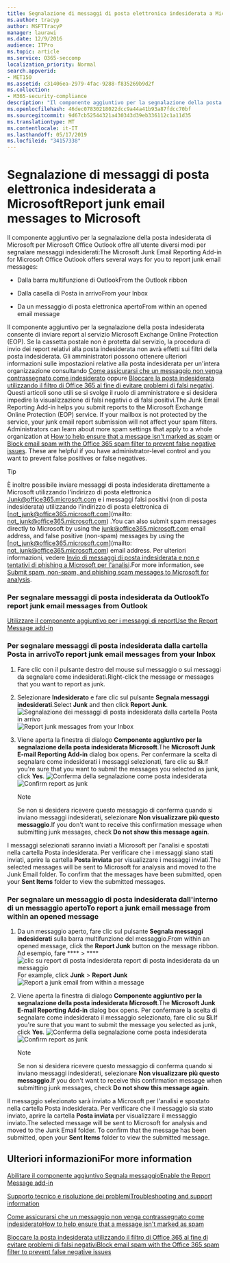 ```yaml
---
title: Segnalazione di messaggi di posta elettronica indesiderata a Microsoft
ms.author: tracyp
author: MSFTTracyP
manager: laurawi
ms.date: 12/9/2016
audience: ITPro
ms.topic: article
ms.service: O365-seccomp
localization_priority: Normal
search.appverid:
- MET150
ms.assetid: c31406ea-2979-4fac-9288-f835269b9d2f
ms.collection:
- M365-security-compliance
description: "Il componente aggiuntivo per la segnalazione della posta indesiderata di Microsoft per Microsoft Office Outlook offre all'utente diversi modi per segnalare messaggi indesiderati:"
ms.openlocfilehash: 46dec07830218022dcc9a44a41b93a87fdcc70bf
ms.sourcegitcommit: 9d67cb52544321a430343d39eb336112c1a11d35
ms.translationtype: MT
ms.contentlocale: it-IT
ms.lasthandoff: 05/17/2019
ms.locfileid: "34157338"
---
```

# <a name="report-junk-email-messages-to-microsoft"></a><span data-ttu-id="36d2e-103">Segnalazione di messaggi di posta elettronica indesiderata a Microsoft</span><span class="sxs-lookup"><span data-stu-id="36d2e-103">Report junk email messages to Microsoft</span></span>

<span data-ttu-id="36d2e-104">Il componente aggiuntivo per la segnalazione della posta indesiderata di Microsoft per Microsoft Office Outlook offre all'utente diversi modi per segnalare messaggi indesiderati:</span><span class="sxs-lookup"><span data-stu-id="36d2e-104">The Microsoft Junk Email Reporting Add-in for Microsoft Office Outlook offers several ways for you to report junk email messages:</span></span>
  
- <span data-ttu-id="36d2e-105">Dalla barra multifunzione di Outlook</span><span class="sxs-lookup"><span data-stu-id="36d2e-105">From the Outlook ribbon</span></span>
    
- <span data-ttu-id="36d2e-106">Dalla casella di Posta in arrivo</span><span class="sxs-lookup"><span data-stu-id="36d2e-106">From your Inbox</span></span>
    
- <span data-ttu-id="36d2e-107">Da un messaggio di posta elettronica aperto</span><span class="sxs-lookup"><span data-stu-id="36d2e-107">From within an opened email message</span></span>
    
<span data-ttu-id="36d2e-p101">Il componente aggiuntivo per la segnalazione della posta indesiderata consente di inviare report al servizio Microsoft Exchange Online Protection (EOP). Se la cassetta postale non è protetta dal servizio, la procedura di invio dei report relativi alla posta indesiderata non avrà effetti sui filtri della posta indesiderata. Gli amministratori possono ottenere ulteriori informazioni sulle impostazioni relative alla posta indesiderata per un'intera organizzazione consultando [Come assicurarsi che un messaggio non venga contrassegnato come indesiderato](https://go.microsoft.com/fwlink/p/?LinkId=534224) oppure [Bloccare la posta indesiderata utilizzando il filtro di Office 365 al fine di evitare problemi di falsi negativi](https://go.microsoft.com/fwlink/p/?LinkId=534225). Questi articoli sono utili se si svolge il ruolo di amministratore e si desidera impedire la visualizzazione di falsi negativi o di falsi positivi.</span><span class="sxs-lookup"><span data-stu-id="36d2e-p101">The Junk Email Reporting Add-in helps you submit reports to the Microsoft Exchange Online Protection (EOP) service. If your mailbox is not protected by the service, your junk email report submission will not affect your spam filters. Administrators can learn about more spam settings that apply to a whole organization at [How to help ensure that a message isn't marked as spam](https://go.microsoft.com/fwlink/p/?LinkId=534224) or [Block email spam with the Office 365 spam filter to prevent false negative issues](https://go.microsoft.com/fwlink/p/?LinkId=534225). These are helpful if you have administrator-level control and you want to prevent false positives or false negatives.</span></span>
  
> [!TIP]
> <span data-ttu-id="36d2e-112">È inoltre possibile inviare messaggi di posta indesiderata direttamente a Microsoft utilizzando l'indirizzo di posta elettronica [Junk@office365.microsoft.com](mailto:junk@office365.microsoft.com) e i messaggi falsi positivi (non di posta indesiderata) utilizzando l'indirizzo di posta elettronica di [not_junk@office365.microsoft.com](mailto: not_junk@office365.microsoft.com) .</span><span class="sxs-lookup"><span data-stu-id="36d2e-112">You can also submit spam messages directly to Microsoft by using the [junk@office365.microsoft.com](mailto:junk@office365.microsoft.com) email address, and false positive (non-spam) messages by using the [not_junk@office365.microsoft.com](mailto: not_junk@office365.microsoft.com) email address.</span></span> <span data-ttu-id="36d2e-113">Per ulteriori informazioni, vedere [Invio di messaggi di posta indesiderata e non e tentativi di phishing a Microsoft per l'analisi](submit-spam-non-spam-and-phishing-scam-messages-to-microsoft-for-analysis.md).</span><span class="sxs-lookup"><span data-stu-id="36d2e-113">For more information, see [Submit spam, non-spam, and phishing scam messages to Microsoft for analysis](submit-spam-non-spam-and-phishing-scam-messages-to-microsoft-for-analysis.md).</span></span> 
  
### <a name="to-report-junk-email-messages-from-outlook"></a><span data-ttu-id="36d2e-114">Per segnalare messaggi di posta indesiderata da Outlook</span><span class="sxs-lookup"><span data-stu-id="36d2e-114">To report junk email messages from Outlook</span></span>

[<span data-ttu-id="36d2e-115">Utilizzare il componente aggiuntivo per i messaggi di report</span><span class="sxs-lookup"><span data-stu-id="36d2e-115">Use the Report Message add-in</span></span>](https://support.office.com/article/b5caa9f1-cdf3-4443-af8c-ff724ea719d2) 
  
### <a name="to-report-junk-email-messages-from-your-inbox"></a><span data-ttu-id="36d2e-116">Per segnalare messaggi di posta indesiderata dalla cartella Posta in arrivo</span><span class="sxs-lookup"><span data-stu-id="36d2e-116">To report junk email messages from your Inbox</span></span>

1. <span data-ttu-id="36d2e-117">Fare clic con il pulsante destro del mouse sul messaggio o sui messaggi da segnalare come indesiderati.</span><span class="sxs-lookup"><span data-stu-id="36d2e-117">Right-click the message or messages that you want to report as junk.</span></span>
    
2. <span data-ttu-id="36d2e-118">Selezionare **Indesiderato** e fare clic sul pulsante **Segnala messaggi indesiderati**.</span><span class="sxs-lookup"><span data-stu-id="36d2e-118">Select **Junk** and then click **Report Junk**.</span></span>
    <span data-ttu-id="36d2e-119">![Segnalazione dei messaggi di posta indesiderata dalla cartella Posta in arrivo](media/EOP-Outlook-Junk-Reporting-Tool-3.jpg)</span><span class="sxs-lookup"><span data-stu-id="36d2e-119">![Report junk messages from your Inbox](media/EOP-Outlook-Junk-Reporting-Tool-3.jpg)</span></span>
  
3. <span data-ttu-id="36d2e-120">Viene aperta la finestra di dialogo **Componente aggiuntivo per la segnalazione della posta indesiderata Microsoft**.</span><span class="sxs-lookup"><span data-stu-id="36d2e-120">The **Microsoft Junk E-mail Reporting Add-in** dialog box opens.</span></span> <span data-ttu-id="36d2e-121">Per confermare la scelta di segnalare come indesiderati i messaggi selezionati, fare clic su **Sì**.</span><span class="sxs-lookup"><span data-stu-id="36d2e-121">If you're sure that you want to submit the messages you selected as junk, click **Yes**.</span></span>
    <span data-ttu-id="36d2e-122">![Conferma della segnalazione come posta indesiderata](media/EOP-Outlook-Junk-Reporting-Tool-2.jpg)</span><span class="sxs-lookup"><span data-stu-id="36d2e-122">![Confirm report as junk](media/EOP-Outlook-Junk-Reporting-Tool-2.jpg)</span></span>
  
    > [!NOTE]
    > <span data-ttu-id="36d2e-123">Se non si desidera ricevere questo messaggio di conferma quando si inviano messaggi indesiderati, selezionare **Non visualizzare più questo messaggio**.</span><span class="sxs-lookup"><span data-stu-id="36d2e-123">If you don't want to receive this confirmation message when submitting junk messages, check **Do not show this message again**.</span></span> 
  
<span data-ttu-id="36d2e-p105">I messaggi selezionati saranno inviati a Microsoft per l'analisi e spostati nella cartella Posta indesiderata. Per verificare che i messaggi siano stati inviati, aprire la cartella **Posta inviata** per visualizzare i messaggi inviati.</span><span class="sxs-lookup"><span data-stu-id="36d2e-p105">The selected messages will be sent to Microsoft for analysis and moved to the Junk Email folder. To confirm that the messages have been submitted, open your **Sent Items** folder to view the submitted messages.</span></span> 
  
### <a name="to-report-a-junk-email-message-from-within-an-opened-message"></a><span data-ttu-id="36d2e-126">Per segnalare un messaggio di posta indesiderata dall'interno di un messaggio aperto</span><span class="sxs-lookup"><span data-stu-id="36d2e-126">To report a junk email message from within an opened message</span></span>

1. <span data-ttu-id="36d2e-127">Da un messaggio aperto, fare clic sul pulsante **Segnala messaggi indesiderati** sulla barra multifunzione del messaggio.</span><span class="sxs-lookup"><span data-stu-id="36d2e-127">From within an opened message, click the **Report Junk** button on the message ribbon.</span></span> <span data-ttu-id="36d2e-128">Ad esempio, fare \*\*\*\* \> \*\*\*\* ![clic su report di posta indesiderata report di posta indesiderata da un messaggio](media/EOP-Outlook-Junk-Reporting-Tool-4.jpg)</span><span class="sxs-lookup"><span data-stu-id="36d2e-128">For example, click **Junk** \> **Report Junk** ![Report a junk email from within a message](media/EOP-Outlook-Junk-Reporting-Tool-4.jpg)</span></span>
  
2. <span data-ttu-id="36d2e-129">Viene aperta la finestra di dialogo **Componente aggiuntivo per la segnalazione della posta indesiderata Microsoft**.</span><span class="sxs-lookup"><span data-stu-id="36d2e-129">The **Microsoft Junk E-mail Reporting Add-in** dialog box opens.</span></span> <span data-ttu-id="36d2e-130">Per confermare la scelta di segnalare come indesiderato il messaggio selezionato, fare clic su **Sì**.</span><span class="sxs-lookup"><span data-stu-id="36d2e-130">If you're sure that you want to submit the message you selected as junk, click **Yes**.</span></span>
    <span data-ttu-id="36d2e-131">![Conferma della segnalazione come posta indesiderata](media/EOP-Outlook-Junk-Reporting-Tool-2.jpg)</span><span class="sxs-lookup"><span data-stu-id="36d2e-131">![Confirm report as junk](media/EOP-Outlook-Junk-Reporting-Tool-2.jpg)</span></span>
  
    > [!NOTE]
    > <span data-ttu-id="36d2e-132">Se non si desidera ricevere questo messaggio di conferma quando si inviano messaggi indesiderati, selezionare **Non visualizzare più questo messaggio**.</span><span class="sxs-lookup"><span data-stu-id="36d2e-132">If you don't want to receive this confirmation message when submitting junk messages, check **Do not show this message again**.</span></span> 
  
<span data-ttu-id="36d2e-p108">Il messaggio selezionato sarà inviato a Microsoft per l'analisi e spostato nella cartella Posta indesiderata. Per verificare che il messaggio sia stato inviato, aprire la cartella **Posta inviata** per visualizzare il messaggio inviato.</span><span class="sxs-lookup"><span data-stu-id="36d2e-p108">The selected message will be sent to Microsoft for analysis and moved to the Junk Email folder. To confirm that the message has been submitted, open your **Sent Items** folder to view the submitted message.</span></span> 
  
## <a name="for-more-information"></a><span data-ttu-id="36d2e-135">Ulteriori informazioni</span><span class="sxs-lookup"><span data-stu-id="36d2e-135">For more information</span></span>

[<span data-ttu-id="36d2e-136">Abilitare il componente aggiuntivo Segnala messaggio</span><span class="sxs-lookup"><span data-stu-id="36d2e-136">Enable the Report Message add-in</span></span>](https://support.office.com/article/4250c4bc-6102-420b-9e0a-a95064837676)
  
[<span data-ttu-id="36d2e-137">Supporto tecnico e risoluzione dei problemi</span><span class="sxs-lookup"><span data-stu-id="36d2e-137">Troubleshooting and support information</span></span>](troubleshooting-and-support-information.md)
  
[<span data-ttu-id="36d2e-138">Come assicurarsi che un messaggio non venga contrassegnato come indesiderato</span><span class="sxs-lookup"><span data-stu-id="36d2e-138">How to help ensure that a message isn't marked as spam</span></span>](https://go.microsoft.com/fwlink/p/?LinkId=534224)
  
[<span data-ttu-id="36d2e-139">Bloccare la posta indesiderata utilizzando il filtro di Office 365 al fine di evitare problemi di falsi negativi</span><span class="sxs-lookup"><span data-stu-id="36d2e-139">Block email spam with the Office 365 spam filter to prevent false negative issues</span></span>](https://go.microsoft.com/fwlink/p/?LinkId=534225)
  

